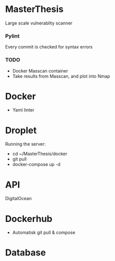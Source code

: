 # MasterThesis
Large scale vulnerablity scanner
### Pylint
Every commit is checked for syntax errors

### TODO
- Docker Masscan container
- Take results from Masscan, and plot into Nmap

# Docker
- Yaml linter

# Droplet
Running the server: 
- cd ~/MasterThesis/docker
- git pull
- docker-compose up -d

# API
DigitalOcean

# Dockerhub
- Automatisk git pull & compose

# Database
